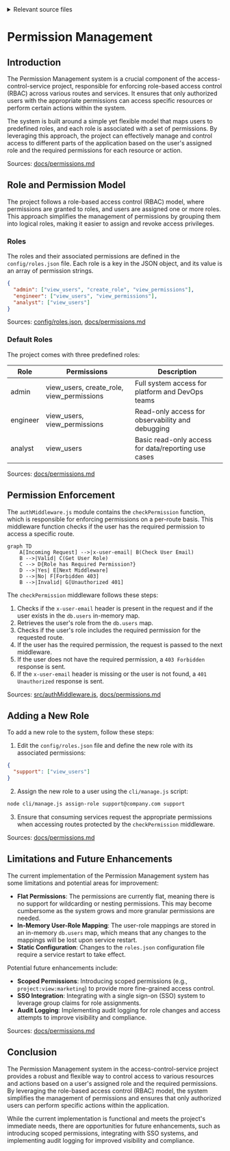 <details>
<summary>Relevant source files</summary>

The following files were used as context for generating this wiki page:

- [config/roles.json](https://github.com/aanickode/access-control-service/blob/main/config/roles.json)
- [src/authMiddleware.js](https://github.com/aanickode/access-control-service/blob/main/src/authMiddleware.js)
- [docs/permissions.md](https://github.com/aanickode/access-control-service/blob/main/docs/permissions.md)

</details>

# Permission Management

## Introduction

The Permission Management system is a crucial component of the access-control-service project, responsible for enforcing role-based access control (RBAC) across various routes and services. It ensures that only authorized users with the appropriate permissions can access specific resources or perform certain actions within the system.

The system is built around a simple yet flexible model that maps users to predefined roles, and each role is associated with a set of permissions. By leveraging this approach, the project can effectively manage and control access to different parts of the application based on the user's assigned role and the required permissions for each resource or action.

Sources: [docs/permissions.md](https://github.com/aanickode/access-control-service/blob/main/docs/permissions.md)

## Role and Permission Model

The project follows a role-based access control (RBAC) model, where permissions are granted to roles, and users are assigned one or more roles. This approach simplifies the management of permissions by grouping them into logical roles, making it easier to assign and revoke access privileges.

### Roles

The roles and their associated permissions are defined in the `config/roles.json` file. Each role is a key in the JSON object, and its value is an array of permission strings.

```json
{
  "admin": ["view_users", "create_role", "view_permissions"],
  "engineer": ["view_users", "view_permissions"],
  "analyst": ["view_users"]
}
```

Sources: [config/roles.json](https://github.com/aanickode/access-control-service/blob/main/config/roles.json), [docs/permissions.md](https://github.com/aanickode/access-control-service/blob/main/docs/permissions.md:14-19)

### Default Roles

The project comes with three predefined roles:

| Role     | Permissions                                 | Description                                   |
|----------|----------------------------------------------|-----------------------------------------------|
| admin    | view_users, create_role, view_permissions   | Full system access for platform and DevOps teams |
| engineer | view_users, view_permissions                | Read-only access for observability and debugging |
| analyst  | view_users                                  | Basic read-only access for data/reporting use cases |

Sources: [docs/permissions.md](https://github.com/aanickode/access-control-service/blob/main/docs/permissions.md:21-31)

## Permission Enforcement

The `authMiddleware.js` module contains the `checkPermission` function, which is responsible for enforcing permissions on a per-route basis. This middleware function checks if the user has the required permission to access a specific route.

```mermaid
graph TD
    A[Incoming Request] -->|x-user-email| B(Check User Email)
    B -->|Valid| C(Get User Role)
    C --> D{Role has Required Permission?}
    D -->|Yes| E[Next Middleware]
    D -->|No| F[Forbidden 403]
    B -->|Invalid| G[Unauthorized 401]
```

The `checkPermission` middleware follows these steps:

1. Checks if the `x-user-email` header is present in the request and if the user exists in the `db.users` in-memory map.
2. Retrieves the user's role from the `db.users` map.
3. Checks if the user's role includes the required permission for the requested route.
4. If the user has the required permission, the request is passed to the next middleware.
5. If the user does not have the required permission, a `403 Forbidden` response is sent.
6. If the `x-user-email` header is missing or the user is not found, a `401 Unauthorized` response is sent.

Sources: [src/authMiddleware.js](https://github.com/aanickode/access-control-service/blob/main/src/authMiddleware.js), [docs/permissions.md](https://github.com/aanickode/access-control-service/blob/main/docs/permissions.md:5-10)

## Adding a New Role

To add a new role to the system, follow these steps:

1. Edit the `config/roles.json` file and define the new role with its associated permissions:

```json
{
  "support": ["view_users"]
}
```

2. Assign the new role to a user using the `cli/manage.js` script:

```bash
node cli/manage.js assign-role support@company.com support
```

3. Ensure that consuming services request the appropriate permissions when accessing routes protected by the `checkPermission` middleware.

Sources: [docs/permissions.md](https://github.com/aanickode/access-control-service/blob/main/docs/permissions.md:34-43)

## Limitations and Future Enhancements

The current implementation of the Permission Management system has some limitations and potential areas for improvement:

- **Flat Permissions**: The permissions are currently flat, meaning there is no support for wildcarding or nesting permissions. This may become cumbersome as the system grows and more granular permissions are needed.
- **In-Memory User-Role Mapping**: The user-role mappings are stored in an in-memory `db.users` map, which means that any changes to the mappings will be lost upon service restart.
- **Static Configuration**: Changes to the `roles.json` configuration file require a service restart to take effect.

Potential future enhancements include:

- **Scoped Permissions**: Introducing scoped permissions (e.g., `project:view:marketing`) to provide more fine-grained access control.
- **SSO Integration**: Integrating with a single sign-on (SSO) system to leverage group claims for role assignments.
- **Audit Logging**: Implementing audit logging for role changes and access attempts to improve visibility and compliance.

Sources: [docs/permissions.md](https://github.com/aanickode/access-control-service/blob/main/docs/permissions.md:46-52)

## Conclusion

The Permission Management system in the access-control-service project provides a robust and flexible way to control access to various resources and actions based on a user's assigned role and the required permissions. By leveraging the role-based access control (RBAC) model, the system simplifies the management of permissions and ensures that only authorized users can perform specific actions within the application.

While the current implementation is functional and meets the project's immediate needs, there are opportunities for future enhancements, such as introducing scoped permissions, integrating with SSO systems, and implementing audit logging for improved visibility and compliance.